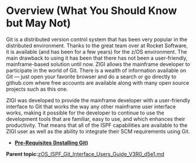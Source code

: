 # Overview \(What You Should Know but May Not\)

Git is a distributed version control system that has been very popular in the distributed environment. Thanks to the great team over at Rocket Software, it is available \(and has been for a few years\) for the z/OS environment. The main drawback to using it has been that there has not been a user-friendly, mainframe-based solution until now. ZIGI allows the mainframe developer to participate in the world of Git. There is a wealth of information available on Git — just open your favorite browser and do a search or go directly to github.com where free accounts are available along with many open source projects such as this one.

ZIGI was developed to provide the mainframe developer with a user-friendly interface to Git that works the way any other mainframe user interface works, making it possible for the developer to continue to use the development tools that are familiar, easy to use, and which enhances their productivity. That means that all of the ISPF capabilities are available to the ZIGI user as well as the ability to integrate their SCM requirements using Git.

-   **[Pre-Requisites \(Installing Git\)](zOS_ISPF_Git_Interface_Users_Guide_V3R0_pre-requisites_installing_git.md)**  


**Parent topic:**[zOS\_ISPF\_Git\_Interface\_Users\_Guide\_V3R0\_d5e1.md](zOS_ISPF_Git_Interface_Users_Guide_V3R0_d5e1.md)

